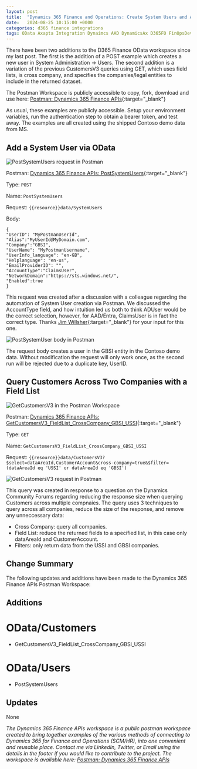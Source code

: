 ```yaml
---
layout: post
title:  "Dynamics 365 Finance and Operations: Create System Users and Advanced Customer Query Variation"
date:   2024-08-25 10:15:00 +0000
categories: d365 finance integrations
tags: OData Axapta Integration Dynaimcs AAD DynamicsAx D365FO FinOpsDevOps App registration MSDyn365FO AXCommunityBlog EntraID D365 Dynamics365 MSDAX X++ DAX MSDyn365 Entra Dyn365 Dyn365FO SysAdmin D365 AAD Azure Active Directory DMF Postman
---
```


There have been two additions to the D365 Finance OData workspace since my last post. The first is the addition of a POST example which creates a new user in System Administration -> Users. The second addition is a variation of the previous CustomersV3 queries using GET, which uses field lists, is cross company, and specifies the companies/legal entities to include in the returned dataset. 

The Postman Workspace is publicly accessible to copy, fork, download and use here: [Postman: Dynamics 365 Finance APIs](https://www.postman.com/anthonyblakedev/workspace/dynamics-365-finance-apis){:target="_blank"}

As usual, these examples are publicly accessible. Setup your environment variables, run the authentication step to obtain a bearer token, and test away. The examples are all created using the shipped Contoso demo data from MS.

## Add a System User via OData

![PostSystemUsers request in Postman](/assets/images/2024-08-25/2.png)

Postman: [Dynamics 365 Finance APIs: PostSystemUsers](https://www.postman.com/anthonyblakedev/workspace/dynamics-365-finance-apis/request/22139284-b0a4aad8-4f34-4c2c-baea-20505b54d482?action=share&source=copy-link&creator=22139284&active-environment=a6fe8359-b53f-49db-bd87-616db2899d1a){:target="_blank"}

Type: `POST`

Name: `PostSystemUsers`

Request: `{{resource}}data/SystemUsers`

Body: 
```
{
"UserID": "MyPostmanUserId",
"Alias":"MyUserId@MyDomain.com",
"Company":"GBSI",
"UserName": "MyPostmanUsername",
"UserInfo_language": "en-GB",
"Helplanguage": "en-us",
"EmailProviderID": "",
"AccountType":"ClaimsUser",
"NetworkDomain":"https://sts.windows.net/",
"Enabled":true
}
```
This request was created after a discussion with a colleague regarding the automation of System User creation via Postman. We discussed the AccountType field, and how intuition led us both to think ADUser would be the correct selection, however, for AAD/Entra, ClaimsUser is in fact the correct type. Thanks [Jim Willsher](https://www.linkedin.com/in/jiimwillsher/){:target="_blank"} for your input for this one.

![PostSystemUser body in Postman](/assets/images/2024-08-25/1.png)

The request body creates a user in the GBSI entity in the Contoso demo data. Without modification the request will only work once, as the second run will be rejected due to a duplicate key, UserID. 

## Query Customers Across Two Companies with a Field List

![GetCustomersV3 in the Postman Workspace](/assets/images/2024-08-25/4.png)

Postman: [Dynamics 365 Finance APIs: GetCustomersV3_FieldList_CrossCompany_GBSI_USSI](https://www.postman.com/anthonyblakedev/workspace/dynamics-365-finance-apis/request/22139284-92b3f85a-641a-48dd-8e00-d13539d96a41?action=share&source=copy-link&creator=22139284&active-environment=a6fe8359-b53f-49db-bd87-616db2899d1a){:target="_blank"}

Type: `GET`

Name: `GetCustomersV3_FieldList_CrossCompany_GBSI_USSI`

Request: `{{resource}}data/CustomersV3?$select=dataAreaId,CustomerAccount&cross-company=true&$filter=(dataAreaId eq 'USSI' or dataAreaId eq 'GBSI')`

![GetCustomersV3 request in Postman](/assets/images/2024-08-25/3.png)

This query was created in response to a question on the Dynamics Community Forums regarding reducing the response size when querying Customers across multiple compnaies. The query uses 3 techniques to query across all companies, reduce the size of the response, and remove any unneccessary data:

- Cross Company: query all companies.
- Field List: reduce the returned fields to a specified list, in this case only dataAreaId and CustomerAccount.
- Filters: only return data from the USSI and GBSI companies.

## Change Summary

The following updates and additions have been made to the Dynamics 365 Finance APIs Postman Workspace:

## Additions

# OData/Customers
- GetCustomersV3_FieldList_CrossCompany_GBSI_USSI

# OData/Users
- PostSystemUsers

## Updates

None

_The Dynamics 365 Finance APIs workspace is a public postman workspace created to bring together examples of the various methods of connecting to Dynamics 365 for Finance and Operations (SCM/HR), into one convenient and reusable place. Contact me via LinkedIn, Twitter, or Email using the details in the footer if you would like to contribute to the project. The workspace is available here: [Postman: Dynamics 365 Finance APIs](https://www.postman.com/anthonyblakedev/workspace/dynamics-365-finance-apis)_

